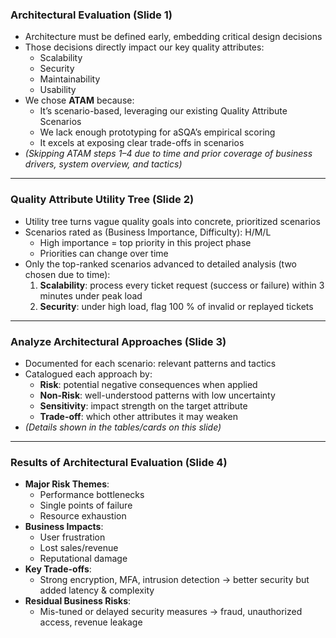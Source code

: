 ### Architectural Evaluation (Slide 1)
- Architecture must be defined early, embedding critical design decisions  
- Those decisions directly impact our key quality attributes:  
  - Scalability  
  - Security  
  - Maintainability  
  - Usability  
- We chose **ATAM** because:  
  - It’s scenario-based, leveraging our existing Quality Attribute Scenarios  
  - We lack enough prototyping for aSQA’s empirical scoring  
  - It excels at exposing clear trade-offs in scenarios  
- *(Skipping ATAM steps 1–4 due to time and prior coverage of business drivers, system overview, and tactics)*

---

### Quality Attribute Utility Tree (Slide 2)
- Utility tree turns vague quality goals into concrete, prioritized scenarios  
- Scenarios rated as (Business Importance, Difficulty): H/M/L  
  - High importance = top priority in this project phase  
  - Priorities can change over time  
- Only the top-ranked scenarios advanced to detailed analysis (two chosen due to time):  
  1. **Scalability**: process every ticket request (success or failure) within 3 minutes under peak load  
  2. **Security**: under high load, flag 100 % of invalid or replayed tickets  

---

### Analyze Architectural Approaches (Slide 3)
- Documented for each scenario: relevant patterns and tactics  
- Catalogued each approach by:  
  - **Risk**: potential negative consequences when applied  
  - **Non-Risk**: well-understood patterns with low uncertainty  
  - **Sensitivity**: impact strength on the target attribute  
  - **Trade-off**: which other attributes it may weaken  
- *(Details shown in the tables/cards on this slide)*

---

### Results of Architectural Evaluation (Slide 4)
- **Major Risk Themes**:  
  - Performance bottlenecks  
  - Single points of failure  
  - Resource exhaustion  
- **Business Impacts**:  
  - User frustration  
  - Lost sales/revenue  
  - Reputational damage  
- **Key Trade-offs**:  
  - Strong encryption, MFA, intrusion detection → better security but added latency & complexity  
- **Residual Business Risks**:  
  - Mis-tuned or delayed security measures → fraud, unauthorized access, revenue leakage
